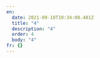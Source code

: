 ```yaml
---
en:
  date: 2021-09-18T10:34:00.481Z
  title: "4"
  description: "4"
  order: 4
  body: "4"
fr: {}
---
```

